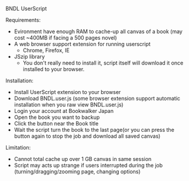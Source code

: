 BNDL UserScript

Requirements:
- Evironment have enough RAM to cache-up all canvas of a book (may cost ~400MB if facing a 500 pages novel)
- A web browser support extension for running userscript
  - Chrome, Firefox, IE
- JSzip library
  - You don't really need to install it, script itself will download it once installed to your browser.
  
Installation:
- Install UserScript extension to your browser
- Download BNDL.user.js (some browser extension support automatic installation when you raw view BNDL.user.js)
- Login your account at Bookwalker Japan
- Open the book you want to backup
- Click the button near the Book title
- Wait the script turn the book to the last page(or you can press the button again to stop the job and download all saved canvas)

Limitation:
- Cannot total cache up over 1 GB canvas in same session
- Script may acts up strange if users interrupted during the job (turning/dragging/zooming page, changing options)
